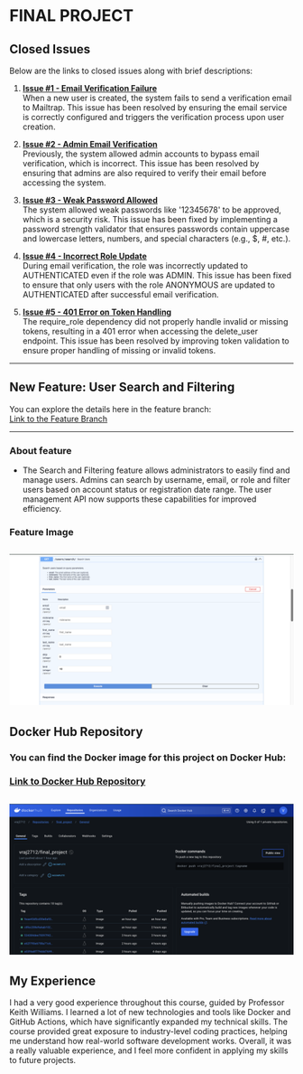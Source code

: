 # FINAL PROJECT


## Closed Issues
Below are the links to closed issues along with brief descriptions:

1. **[Issue #1 - Email Verification Failure](https://github.com/vraj-shaileshbhai-patel/user_management_final_project/issues/1)**  
   When a new user is created, the system fails to send a verification email to Mailtrap. This issue has been resolved by ensuring the email service is correctly configured and triggers the verification process upon user creation.

2. **[Issue #2 - Admin Email Verification](https://github.com/vraj-shaileshbhai-patel/user_management_final_project/issues/3)**  
   Previously, the system allowed admin accounts to bypass email verification, which is incorrect. This issue has been resolved by ensuring that admins are also required to verify their email before accessing the system.

3. **[Issue #3 - Weak Password Allowed](https://github.com/vraj-shaileshbhai-patel/user_management_final_project/issues/5)**  
   The system allowed weak passwords like '12345678' to be approved, which is a security risk. This issue has been fixed by implementing a password strength validator that ensures passwords contain uppercase and lowercase letters, numbers, and special characters (e.g., $, #, etc.).

4. **[Issue #4 - Incorrect Role Update](https://github.com/vraj-shaileshbhai-patel/user_management_final_project/issues/7)**  
   During email verification, the role was incorrectly updated to AUTHENTICATED even if the role was ADMIN. This issue has been fixed to ensure that only users with the role ANONYMOUS are updated to AUTHENTICATED after successful email verification.

5. **[Issue #5 - 401 Error on Token Handling](https://github.com/vraj-shaileshbhai-patel/user_management_final_project/issues/9)**  
   The require_role dependency did not properly handle invalid or missing tokens, resulting in a 401 error when accessing the delete_user endpoint. This issue has been resolved by improving token validation to ensure proper handling of missing or invalid tokens.

---

## New Feature: User Search and Filtering
You can explore the details here in the feature branch:  
[Link to the Feature Branch](https://github.com/vraj-shaileshbhai-patel/user_management_final_project/tree/feature)

---
### About feature
- The Search and Filtering feature allows administrators to easily find and manage users. Admins can search by username, email, or role and filter users based on account status or registration date range. The user management API now supports these capabilities for improved efficiency.

### Feature Image
![Image](https://github.com/vraj-shaileshbhai-patel/user_management_final_project/blob/79154daeb89957530bd612032eb2f7092130b69c/featurefinal.png)
---

## Docker Hub Repository
### You can find the Docker image for this project on Docker Hub:  
### [Link to Docker Hub Repository](https://hub.docker.com/repository/docker/vraj2712/final_project/general)
![Image](https://github.com/vraj-shaileshbhai-patel/user_management_final_project/blob/79154daeb89957530bd612032eb2f7092130b69c/dockerfinal.png)
---

## My Experience

I had a very good experience throughout this course, guided by Professor Keith Williams. I learned a lot of new technologies and tools like Docker and GitHub Actions, which have significantly expanded my technical skills. The course provided great exposure to industry-level coding practices, helping me understand how real-world software development works. Overall, it was a really valuable experience, and I feel more confident in applying my skills to future projects.

